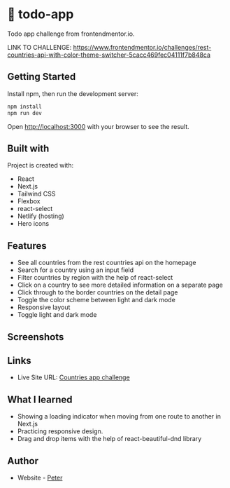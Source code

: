# 📝 todo-app
Todo app challenge from frontendmentor.io. 

LINK TO CHALLENGE: https://www.frontendmentor.io/challenges/rest-countries-api-with-color-theme-switcher-5cacc469fec04111f7b848ca

## Getting Started
Install npm, then run the development server:

```bash
npm install
npm run dev
```
Open [http://localhost:3000](http://localhost:3000) with your browser to see the result.
 
## Built with

Project is created with:

- React
- Next.js
- Tailwind CSS
- Flexbox
- react-select
- Netlify (hosting)
- Hero icons

## Features

- See all countries from the rest countries api on the homepage
- Search for a country using an input field
- Filter countries by region with the help of react-select
- Click on a country to see more detailed information on a separate page
- Click through to the border countries on the detail page
- Toggle the color scheme between light and dark mode
- Responsive layout
- Toggle light and dark mode

## Screenshots
 


## Links
- Live Site URL: [Countries app challenge](https://countries-app-peter.netlify.app/)

## What I learned

- Showing a loading indicator when moving from one route to another in Next.js
- Practicing responsive design.
- Drag and drop items with the help of react-beautiful-dnd library

## Author

- Website - [Peter](https://peter-portfolio-app.netlify.app/)
